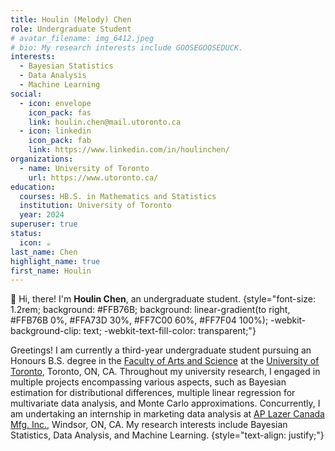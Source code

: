 ```yaml
---
title: Houlin (Melody) Chen
role: Undergraduate Student
# avatar_filename: img_6412.jpeg
# bio: My research interests include GOOSEGOOSEDUCK.
interests:
  - Bayesian Statistics
  - Data Analysis
  - Machine Learning
social:
  - icon: envelope
    icon_pack: fas
    link: houlin.chen@mail.utoronto.ca
  - icon: linkedin
    icon_pack: fab
    link: https://www.linkedin.com/in/houlinchen/
organizations:
  - name: University of Toronto
    url: https://www.utoronto.ca/
education:
  courses: HB.S. in Mathematics and Statistics
  institution: University of Toronto
  year: 2024
superuser: true
status:
  icon: ☕️
last_name: Chen
highlight_name: true
first_name: Houlin
---
```

👋 Hi, there! I'm **Houlin Chen**, an undergraduate student.
{style="font-size: 1.2rem; background: #FFB76B; background: linear-gradient(to right, #FFB76B 0%, #FFA73D 30%, #FF7C00 60%, #FF7F04 100%); -webkit-background-clip: text; -webkit-text-fill-color: transparent;"}

Greetings! I am currently a third-year undergraduate student pursuing an Honours B.S. degree in the [Faculty of Arts and Science](https://www.artsci.utoronto.ca/) at the [University of Toronto](https://www.utoronto.ca/), Toronto, ON, CA. Throughout my university research, I engaged in multiple projects encompassing various aspects, such as Bayesian estimation for distributional differences, multiple linear regression for multivariate data analysis, and Monte Carlo approximations. Concurrently, I am undertaking an internship in marketing data analysis at [AP Lazer Canada Mfg. Inc.](https://aplazer.com/), Windsor, ON, CA. My research interests include Bayesian Statistics, Data Analysis, and Machine Learning. 
{style="text-align: justify;"}

